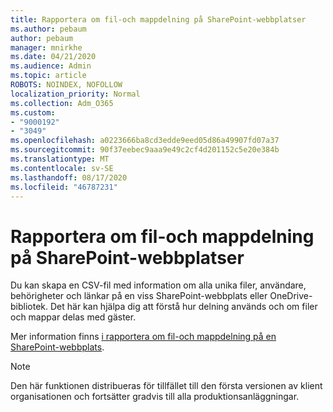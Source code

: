 ```yaml
---
title: Rapportera om fil-och mappdelning på SharePoint-webbplatser
ms.author: pebaum
author: pebaum
manager: mnirkhe
ms.date: 04/21/2020
ms.audience: Admin
ms.topic: article
ROBOTS: NOINDEX, NOFOLLOW
localization_priority: Normal
ms.collection: Adm_O365
ms.custom:
- "9000192"
- "3049"
ms.openlocfilehash: a0223666ba8cd3edde9eed05d86a49907fd07a37
ms.sourcegitcommit: 90f37eebec9aaa9e49c2cf4d201152c5e20e384b
ms.translationtype: MT
ms.contentlocale: sv-SE
ms.lasthandoff: 08/17/2020
ms.locfileid: "46787231"
---
```

# <a name="report-on-file-and-folder-sharing-in-sharepoint-sites"></a>Rapportera om fil-och mappdelning på SharePoint-webbplatser

Du kan skapa en CSV-fil med information om alla unika filer, användare, behörigheter och länkar på en viss SharePoint-webbplats eller OneDrive-bibliotek. Det här kan hjälpa dig att förstå hur delning används och om filer och mappar delas med gäster.

Mer information finns [i rapportera om fil-och mappdelning på en SharePoint-webbplats](https://docs.microsoft.com/sharepoint/sharing-reports).

> [!NOTE]
> Den här funktionen distribueras för tillfället till den första versionen av klient organisationen och fortsätter gradvis till alla produktionsanläggningar.